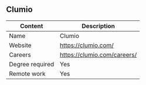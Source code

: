 ## Clumio

Content|Description
-|-
Name|Clumio
Website|https://clumio.com/
Careers|https://clumio.com/careers/
Degree required|Yes
Remote work|Yes

